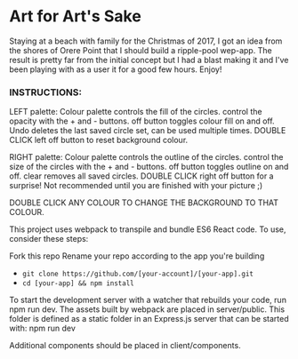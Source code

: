 # Art for Art's Sake

Staying at a beach with family for the Christmas of 2017, I got an idea from the shores of Orere Point that I should build a ripple-pool wep-app. The result is pretty far from the initial concept but I had a blast making it and I've been playing with as a user it for a good few hours. Enjoy!

### INSTRUCTIONS:

LEFT palette:
Colour palette controls the fill of the circles.
control the opacity with the + and - buttons.
off button toggles colour fill on and off.
Undo deletes the last saved circle set, can be used multiple times.
DOUBLE CLICK left off button to reset background colour.

RIGHT palette:
Colour palette controls the outline of the circles.
control the size of the circles with the + and - buttons.
off button toggles outline on and off.
clear removes all saved circles.
DOUBLE CLICK right off button for a surprise! Not recommended until you are finished with your picture ;)

DOUBLE CLICK ANY COLOUR TO CHANGE THE BACKGROUND TO THAT COLOUR.

This project uses webpack to transpile and bundle ES6 React code. To use, consider these steps:


Fork this repo Rename your repo according to the app you're building



* `git clone https://github.com/[your-account]/[your-app].git`
* `cd [your-app] && npm install`



To start the development server with a watcher that rebuilds your code, run npm run dev. The assets built by webpack are placed in server/public. This folder is defined as a static folder in an Express.js server that can be started with: npm run dev

Additional components should be placed in client/components.
